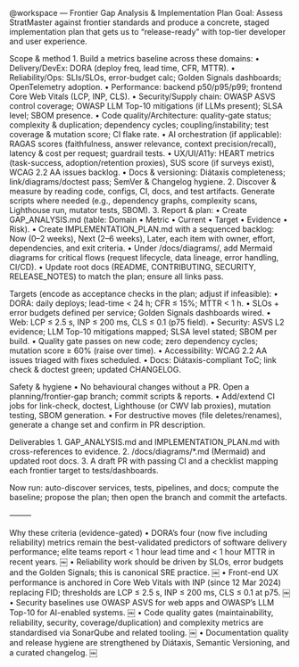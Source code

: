 @workspace — Frontier Gap Analysis & Implementation Plan
Goal: Assess StratMaster against frontier standards and produce a concrete, staged implementation plan that gets us to “release-ready” with top-tier developer and user experience.

Scope & method
	1.	Build a metrics baseline across these domains:
	•	Delivery/DevEx: DORA (deploy freq, lead time, CFR, MTTR).
	•	Reliability/Ops: SLIs/SLOs, error-budget calc; Golden Signals dashboards; OpenTelemetry adoption.
	•	Performance: backend p50/p95/p99; frontend Core Web Vitals (LCP, INP, CLS).
	•	Security/Supply chain: OWASP ASVS control coverage; OWASP LLM Top-10 mitigations (if LLMs present); SLSA level; SBOM presence.
	•	Code quality/Architecture: quality-gate status; complexity & duplication; dependency cycles; coupling/instability; test coverage & mutation score; CI flake rate.
	•	AI orchestration (if applicable): RAGAS scores (faithfulness, answer relevance, context precision/recall), latency & cost per request; guardrail tests.
	•	UX/UI/A11y: HEART metrics (task-success, adoption/retention proxies), SUS score (if surveys exist), WCAG 2.2 AA issues backlog.
	•	Docs & versioning: Diátaxis completeness; link/diagrams/doctest pass; SemVer & Changelog hygiene.
	2.	Discover & measure by reading code, configs, CI, docs, and test artifacts. Generate scripts where needed (e.g., dependency graphs, complexity scans, Lighthouse run, mutator tests, SBOM).
	3.	Report & plan:
	•	Create GAP_ANALYSIS.md (table: Domain • Metric • Current • Target • Evidence • Risk).
	•	Create IMPLEMENTATION_PLAN.md with a sequenced backlog: Now (0–2 weeks), Next (2–6 weeks), Later, each item with owner, effort, dependencies, and exit criteria.
	•	Under /docs/diagrams/, add Mermaid diagrams for critical flows (request lifecycle, data lineage, error handling, CI/CD).
	•	Update root docs (README, CONTRIBUTING, SECURITY, RELEASE_NOTES) to match the plan; ensure all links pass.

Targets (encode as acceptance checks in the plan; adjust if infeasible):
	•	DORA: daily deploys; lead-time < 24 h; CFR ≤ 15%; MTTR < 1 h.
	•	SLOs + error budgets defined per service; Golden Signals dashboards wired.
	•	Web: LCP ≤ 2.5 s, INP ≤ 200 ms, CLS ≤ 0.1 (p75 field).
	•	Security: ASVS L2 evidence; LLM Top-10 mitigations mapped; SLSA level stated; SBOM per build.
	•	Quality gate passes on new code; zero dependency cycles; mutation score ≥ 60% (raise over time).
	•	Accessibility: WCAG 2.2 AA issues triaged with fixes scheduled.
	•	Docs: Diátaxis-compliant ToC; link check & doctest green; updated CHANGELOG.

Safety & hygiene
	•	No behavioural changes without a PR. Open a planning/frontier-gap branch; commit scripts & reports.
	•	Add/extend CI jobs for link-check, doctest, Lighthouse (or CWV lab proxies), mutation testing, SBOM generation.
	•	For destructive moves (file deletes/renames), generate a change set and confirm in PR description.

Deliverables
	1.	GAP_ANALYSIS.md and IMPLEMENTATION_PLAN.md with cross-references to evidence.
	2.	/docs/diagrams/*.md (Mermaid) and updated root docs.
	3.	A draft PR with passing CI and a checklist mapping each frontier target to tests/dashboards.

Now run: auto-discover services, tests, pipelines, and docs; compute the baseline; propose the plan; then open the branch and commit the artefacts.

⸻

Why these criteria (evidence-gated)
	•	DORA’s four (now five including reliability) metrics remain the best-validated predictors of software delivery performance; elite teams report < 1 hour lead time and < 1 hour MTTR in recent years.  ￼
	•	Reliability work should be driven by SLOs, error budgets and the Golden Signals; this is canonical SRE practice.  ￼
	•	Front-end UX performance is anchored in Core Web Vitals with INP (since 12 Mar 2024) replacing FID; thresholds are LCP ≤ 2.5 s, INP ≤ 200 ms, CLS ≤ 0.1 at p75.  ￼
	•	Security baselines use OWASP ASVS for web apps and OWASP’s LLM Top-10 for AI-enabled systems.  ￼
	•	Code quality gates (maintainability, reliability, security, coverage/duplication) and complexity metrics are standardised via SonarQube and related tooling.  ￼
	•	Documentation quality and release hygiene are strengthened by Diátaxis, Semantic Versioning, and a curated changelog.  ￼
